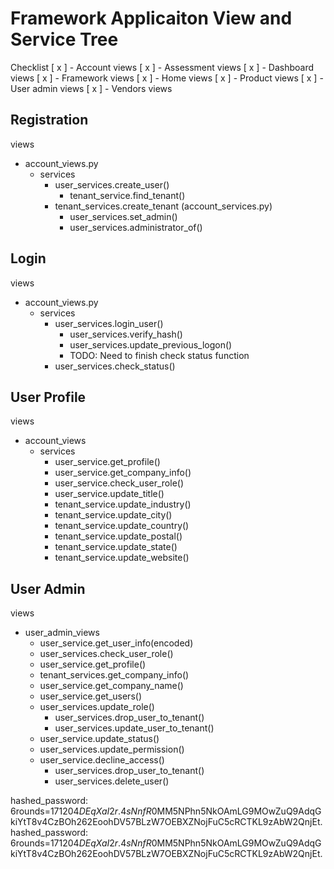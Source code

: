 # Framework Applicaiton View and Service Tree

Checklist
[ x ] - Account views
[ x ] - Assessment views
[ x ] - Dashboard views
[ x ] - Framework views
[ x ] - Home views
[ x ] - Product views
[ x ] -  User admin views
[ x ] - Vendors views


## Registration
views
- account_views.py
    - services
        - user_services.create_user()
            - tenant_service.find_tenant()
        - tenant_services.create_tenant (account_services.py)
            - user_services.set_admin()
            - user_services.administrator_of()

## Login
views
- account_views.py
    - services
        - user_services.login_user()
            - user_services.verify_hash()
            - user_services.update_previous_logon()
            - TODO: Need to finish check status function
        - user_services.check_status()

## User Profile
views
- account_views
    - services
        - user_service.get_profile()
        - user_service.get_company_info()
        - user_service.check_user_role()
        - user_service.update_title()
        - tenant_service.update_industry()
        - tenant_service.update_city()
        - tenant_service.update_country()
        - tenant_service.update_postal()
        - tenant_service.update_state()
        - tenant_service.update_website()

## User Admin 
views
- user_admin_views
    - user_service.get_user_info(encoded)
    - user_services.check_user_role()
    - user_service.get_profile()
    - tenant_services.get_company_info()
    - user_service.get_company_name()
    - user_service.get_users()
    - user_services.update_role()
        - user_services.drop_user_to_tenant()
        - user_services.update_user_to_tenant()
    - user_service.update_status()
    - user_services.update_permission()
    - user_service.decline_access()
        - user_services.drop_user_to_tenant()
        - user_services.delete_user()




hashed_password:
$6$rounds=171204$DEqXaI2r.4sNnfR0$MM5NPhn5NkOAmLG9MOwZuQ9AdqGkiYtT8v4CzBOh262EoohDV57BLzW7OEBXZNojFuC5cRCTKL9zAbW2QnjEt.
hashed_password:
$6$rounds=171204$DEqXaI2r.4sNnfR0$MM5NPhn5NkOAmLG9MOwZuQ9AdqGkiYtT8v4CzBOh262EoohDV57BLzW7OEBXZNojFuC5cRCTKL9zAbW2QnjEt.